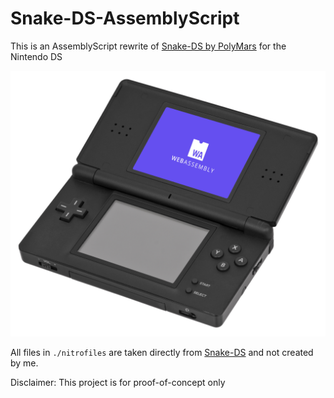# Snake-DS-AssemblyScript

This is an AssemblyScript rewrite of [Snake-DS by PolyMars](https://github.com/PolyMarsDev/Snake-DS) for the Nintendo DS

![logo](./wasm-ds.jpg)

All files in `./nitrofiles` are taken directly from [Snake-DS](https://github.com/PolyMarsDev/Snake-DS) and not created by me.

Disclaimer: This project is for proof-of-concept only
